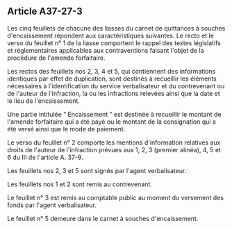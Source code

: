 Article A37-27-3
----
Les cinq feuillets de chacune des liasses du carnet de quittances à souches
d'encaissement répondent aux caractéristiques suivantes. Le recto et le verso du
feuillet n° 1 de la liasse comportent le rappel des textes législatifs et
réglementaires applicables aux contraventions faisant l'objet de la procédure de
l'amende forfaitaire.

Les rectos des feuillets nos 2, 3, 4 et 5, qui contiennent des informations
identiques par effet de duplication, sont destinés à recueillir les éléments
nécessaires à l'identification du service verbalisateur et du contrevenant ou de
l'auteur de l'infraction, la ou les infractions relevées ainsi que la date et le
lieu de l'encaissement.

Une partie intitulée “ Encaissement ” est destinée à recueillir le montant de
l'amende forfaitaire qui a été payé ou le montant de la consignation qui a été
versé ainsi que le mode de paiement.

Le verso du feuillet n° 2 comporte les mentions d'information relatives aux
droits de l'auteur de l'infraction prévues aux 1, 2, 3 (premier alinéa), 4, 5 et
6 du III de l'article A. 37-9.

Les feuillets nos 2, 3 et 5 sont signés par l'agent verbalisateur.

Les feuillets nos 1 et 2 sont remis au contrevenant.

Le feuillet n° 3 est remis au comptable public au moment du versement des fonds
par l'agent verbalisateur.

Le feuillet n° 5 demeure dans le carnet à souches d'encaissement.
